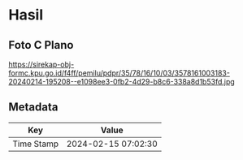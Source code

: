 # Hasil

## Foto C Plano

https://sirekap-obj-formc.kpu.go.id/f4ff/pemilu/pdpr/35/78/16/10/03/3578161003183-20240214-195208--e1098ee3-0fb2-4d29-b8c6-338a8d1b53fd.jpg


## Metadata

| Key        | Value               |
| ---------- | ------------------- |
| Time Stamp | 2024-02-15 07:02:30 |



